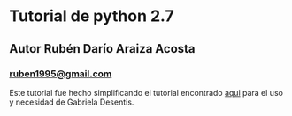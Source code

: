 # Tutorial de python 2.7

## Autor Rubén Darío Araiza Acosta

### ruben1995@gmail.com

Este tutorial fue hecho simplificando el tutorial encontrado [aqui](http://docs.python.org.ar/tutorial/2/contenido.html) para el uso y necesidad de Gabriela Desentis.
